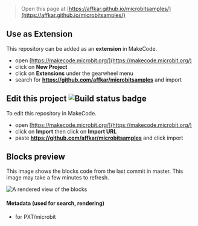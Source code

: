 
> Open this page at [https://affkar.github.io/microbitsamples/](https://affkar.github.io/microbitsamples/)

## Use as Extension

This repository can be added as an **extension** in MakeCode.

* open [https://makecode.microbit.org/](https://makecode.microbit.org/)
* click on **New Project**
* click on **Extensions** under the gearwheel menu
* search for **https://github.com/affkar/microbitsamples** and import

## Edit this project ![Build status badge](https://github.com/affkar/microbitsamples/workflows/MakeCode/badge.svg)

To edit this repository in MakeCode.

* open [https://makecode.microbit.org/](https://makecode.microbit.org/)
* click on **Import** then click on **Import URL**
* paste **https://github.com/affkar/microbitsamples** and click import

## Blocks preview

This image shows the blocks code from the last commit in master.
This image may take a few minutes to refresh.

![A rendered view of the blocks](https://github.com/affkar/microbitsamples/raw/master/.github/makecode/blocks.png)

#### Metadata (used for search, rendering)

* for PXT/microbit
<script src="https://makecode.com/gh-pages-embed.js"></script><script>makeCodeRender("{{ site.makecode.home_url }}", "{{ site.github.owner_name }}/{{ site.github.repository_name }}");</script>
